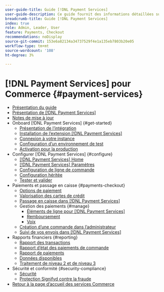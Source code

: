 ```yaml
---
user-guide-title: Guide [!DNL Payment Services]
user-guide-description: Ce guide fournit des informations détaillées sur l'installation et la configuration de  [!DNL Payment Services] pour votre  [!DNL Adobe Commerce] boutique ou [!DNL Magento Open Source] magasin.
breadcrumb-title: Guide [!DNL Payment Services]
index: true
role: Admin, Leader, User
feature: Payments, Checkout
recommendations: noDisplay
source-git-commit: 153e6a82134a34737529f4e1a135eb7803b20e05
workflow-type: tm+mt
source-wordcount: '108'
ht-degree: 3%

---
```



# [!DNL Payment Services] pour Commerce {#payment-services}

- [Présentation du guide](guide-overview.md)
- [Présentation de [!DNL Payment Services]](overview.md)
- [Notes de mise à jour](release-notes.md)
- Onboard [!DNL Payment Services] {#get-started}
   - [Présentation de l’intégration](onboard.md)
   - [Installation de l’extension  [!DNL Payment Services] ](install.md)
   - [Connexion à votre instance](connect.md)
   - [Configuration d’un environnement de test](sandbox.md)
   - [Activation pour la production](production.md)
- Configurer [!DNL Payment Services] {#configure}
   - [[!DNL Payment Services] Home](payments-home.md)
   - [[!DNL Payment Services] Paramètres](settings.md)
   - [Configuration de ligne de commande](configure-cli.md)
   - [Configuration héritée](configure-admin.md)
   - [Tester et valider](test-validate.md)
- Paiements et passage en caisse {#payments-checkout}
   - [Options de paiement](payments-options.md)
   - [Valorisation des cartes de crédit](vaulting.md)
   - [Passage en caisse dans [!DNL Payment Services]](checkout.md)
   - Gestion des paiements {#manage}
      - [Éléments de ligne pour [!DNL Payment Services]](line-items.md)
      - [Remboursement](refunds.md)
      - [Voix](voids.md)
   - [Création d’une commande dans l’administrateur](create-order.md)
   - [Suivi de vos envois dans  [!DNL Payment Services]](track-shipment.md)
- Rapports financiers {#reporting}
   - [Rapport des transactions](transactions.md)
   - [Rapport d’état des paiements de commande](order-payment-status.md)
   - [Rapport de paiements](payouts.md)
   - [Données disponibles](data.md)
   - [Traitement de niveau 2 et de niveau 3](levels-card-payment-transactions.md)
- Sécurité et conformité {#security-compliance}
   - [Sécurité](security.md)
   - [Protection Signifyd contre la fraude](fraud-protection.md)
- [Retour à la page d’accueil des services Commerce](https://experienceleague.adobe.com/docs/commerce-merchant-services/user-guides/home.html)
